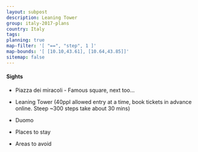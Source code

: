 ```yaml
---
layout: subpost
description: Leaning Tower
group: italy-2017-plans
country: Italy
tags: 
planning: true
map-filter: '[ "==", "step", 1 ]'
map-bounds: '[ [10.10,43.61], [10.64,43.85]]'
sitemap: false
---
```


#### Sights

- Piazza dei miracoli - Famous square, next too...
- Leaning Tower (40ppl allowed entry at a time, book tickets in advance online. Steep ~300 steps take about 30 mins)
- Duomo

- Places to stay
- Areas to avoid
